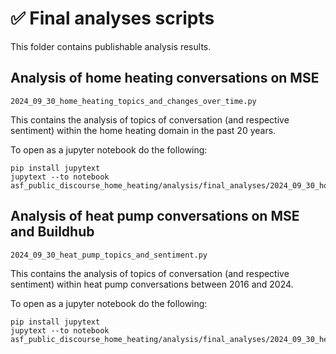 # ✅ Final analyses scripts

This folder contains publishable analysis results.

## Analysis of home heating conversations on MSE

`2024_09_30_home_heating_topics_and_changes_over_time.py`

This contains the analysis of topics of conversation (and respective sentiment) within the home heating domain in the past 20 years.

To open as a jupyter notebook do the following:

```
pip install jupytext
jupytext --to notebook asf_public_discourse_home_heating/analysis/final_analyses/2024_09_30_home_heating_topics_and_changes_over_time.py
```

## Analysis of heat pump conversations on MSE and Buildhub

`2024_09_30_heat_pump_topics_and_sentiment.py`

This contains the analysis of topics of conversation (and respective sentiment) within heat pump conversations between 2016 and 2024.

To open as a jupyter notebook do the following:

```
pip install jupytext
jupytext --to notebook asf_public_discourse_home_heating/analysis/final_analyses/2024_09_30_heat_pump_topics_and_sentiment.py
```
